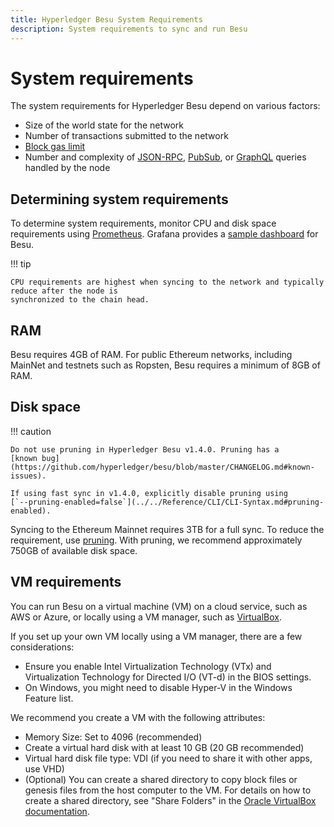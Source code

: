 ```yaml
---
title: Hyperledger Besu System Requirements
description: System requirements to sync and run Besu
---
```


# System requirements

The system requirements for Hyperledger Besu depend on various factors:

* Size of the world state for the network
* Number of transactions submitted to the network
* [Block gas limit](../../Reference/Config-Items.md#genesis-block-parameters)
* Number and complexity of [JSON-RPC](../Interact/APIs/Using-JSON-RPC-API.md),
  [PubSub](../Interact/APIs/RPC-PubSub.md), or [GraphQL](../Interact/APIs/GraphQL.md) queries
  handled by the node

## Determining system requirements

To determine system requirements, monitor CPU and disk space requirements using
[Prometheus](../Monitor/Metrics.md#monitor-node-performance-using-prometheus). Grafana provides a
[sample dashboard](https://grafana.com/grafana/dashboards/10273) for Besu.

!!! tip

    CPU requirements are highest when syncing to the network and typically reduce after the node is
    synchronized to the chain head.

## RAM

Besu requires 4GB of RAM. For public Ethereum networks, including MainNet and testnets such as
Ropsten, Besu requires a minimum of 8GB of RAM.

## Disk space

!!! caution

    Do not use pruning in Hyperledger Besu v1.4.0. Pruning has a
    [known bug](https://github.com/hyperledger/besu/blob/master/CHANGELOG.md#known-issues).

    If using fast sync in v1.4.0, explicitly disable pruning using
    [`--pruning-enabled=false`](../../Reference/CLI/CLI-Syntax.md#pruning-enabled).

Syncing to the Ethereum Mainnet requires 3TB for a full sync. To reduce the requirement, use
[pruning](../../Concepts/Pruning.md). With pruning, we recommend approximately 750GB of available
disk space.

## VM requirements

You can run Besu on a virtual machine (VM) on a cloud service, such as AWS or Azure, or locally
using a VM manager, such as [VirtualBox](https://www.virtualbox.org/).

If you set up your own VM locally using a VM manager, there are a few considerations:

* Ensure you enable Intel Virtualization Technology (VTx) and Virtualization Technology for
  Directed I/O (VT-d) in the BIOS settings.
* On Windows, you might need to disable Hyper-V in the Windows Feature list.

We recommend you create a VM with the following attributes:

* Memory Size: Set to 4096 (recommended)
* Create a virtual hard disk with at least 10 GB (20 GB recommended)
* Virtual hard disk file type: VDI (if you need to share it with other apps, use VHD)
* (Optional) You can create a shared directory to copy block files or genesis files from the host
  computer to the VM. For details on how to create a shared directory, see "Share Folders" in the
  [Oracle VirtualBox documentation].

<!-- Links -->
[Oracle VirtualBox documentation]: https://www.virtualbox.org/manual/UserManual.html#sharedfolders

